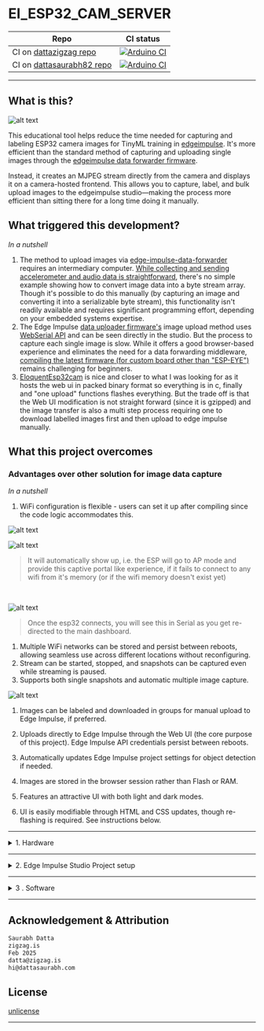 # EI_ESP32_CAM_SERVER

| Repo | CI status |
|------|-----------|
| CI on [dattazigzag repo](https://github.com/dattazigzag/EI_ESP32_CAM_SERVER) | [![Arduino CI](https://github.com/dattazigzag/EI_ESP32_CAM_SERVER/actions/workflows/arduino-ci.yml/badge.svg)](https://github.com/dattazigzag/EI_ESP32_CAM_SERVER/actions/workflows/arduino-ci.yml) |
| CI on [dattasaurabh82 repo](https://github.com/dattasaurabh82/EI_ESP32_CAM_SERVER) | [![Arduino CI](https://github.com/dattasaurabh82/EI_ESP32_CAM_SERVER/actions/workflows/arduino-ci.yml/badge.svg)](https://github.com/dattasaurabh82/EI_ESP32_CAM_SERVER/actions/workflows/arduino-ci.yml) |

---

## What is this?

![alt text](assets/ScreenRecording2025-02-25at23.09.52.gif)

This educational tool helps reduce the time needed for capturing and labeling ESP32 camera images for TinyML training in [edgeimpulse](https://docs.edgeimpulse.com/reference). It's more efficient than the standard method of capturing and uploading single images through the [edgeimpulse data forwarder firmware](https://github.com/edgeimpulse/firmware-espressif-esp32).

Instead, it creates an MJPEG stream directly from the camera and displays it on a camera-hosted frontend. This allows you to capture, label, and bulk upload images to the edgeimpulse studio—making the process more efficient than sitting there for a long time doing it manually.

## What triggered this development?

_In a nutshell_

1. The method to upload images via [edge-impulse-data-forwarder](https://docs.edgeimpulse.com/docs/tools/edge-impulse-cli/cli-data-forwarder) requires an intermediary computer. [While collecting and sending accelerometer and audio data is straightforward](https://docs.edgeimpulse.com/docs/tools/edge-impulse-cli/cli-data-forwarder), there's no simple example showing how to convert image data into a byte stream array. Though it's possible to do this manually (by capturing an image and converting it into a serializable byte stream), this functionality isn't readily available and requires significant programming effort, depending on your embedded systems expertise.
2. The Edge Impulse [data uploader firmware's](https://docs.edgeimpulse.com/docs/edge-ai-hardware/mcu/espressif-esp32) image upload method uses [WebSerial API](https://developer.mozilla.org/en-US/docs/Web/API/Web_Serial_API) and can be seen directly in the studio. But the process to capture each single image is slow. While it offers a good browser-based experience and eliminates the need for a data forwarding middleware, [compiling the latest firmware (for custom board other than "ESP-EYE")](https://github.com/edgeimpulse/firmware-espressif-esp32) remains challenging for beginners.
3. [EloquentEsp32cam](https://eloquentarduino.com/posts/esp32-cam-object-detection) is nice and closer to what I was looking for as it hosts the web ui in packed binary format so everything is in c, finally and "one upload" functions flashes everything. But the trade off is that the Web UI modification is not straight forward (since it is gzipped) and the image transfer is also a multi step process requiring one to download labelled images first and then upload to edge impulse manually.

## What this project overcomes

### Advantages over other solution for image data capture

_In a nutshell_

1. WiFi configuration is flexible - users can set it up after compiling since the code logic accommodates this.

![alt text](<assets/Slide 16_9 - 2.png>)

![alt text](assets/ScreenRecording2025-02-25at22.24.14-ezgif.com-video-to-gif-converter.gif)

> It will automatically show up, i.e. the ESP will go to AP mode and provide this captive portal like experience, if it fails to connect to any wifi from it's memory (or if the wifi memory doesn't exist yet)

<br>

![alt text](<assets/Screenshot 2025-02-25 at 22.26.18.png>)

> Once the esp32 connects, you will see this in Serial as you get re-directed to the main dashboard.

1. Multiple WiFi networks can be stored and persist between reboots, allowing seamless use across different locations without reconfiguring.
2. Stream can be started, stopped, and snapshots can be captured even while streaming is paused.
3. Supports both single snapshots and automatic multiple image capture.

![alt text](<assets/Screen Recording 2025-02-25 at 22.57.31.gif>)

1. Images can be labeled and downloaded in groups for manual upload to Edge Impulse, if preferred.
2. Uploads directly to Edge Impulse through the Web UI (the core purpose of this project). Edge Impulse API credentials persist between reboots.
3. Automatically updates Edge Impulse project settings for object detection if needed.



1. Images are stored in the browser session rather than Flash or RAM.
2. Features an attractive UI with both light and dark modes.
3. UI is easily modifiable through HTML and CSS updates, though re-flashing is required. See instructions below.

---

<details>
   <summary> 1. Hardware</summary>

   ### Choosing the right hardware and our preference

   > We are not looking into [M5-Stack](https://shop.m5stack.com/collections/m5-cameras) series at the moment. The goal is to have something (dev board style) in smaller footprint to abe able to either integrate easily into other PCBs or use as standalone educational all-in-one device.

   | Feature | [Xiao ESP32S3 Sense](https://www.seeedstudio.com/XIAO-ESP32S3-Sense-p-5639.html) | [AI-Thinker ESP32-CAM](https://docs.ai-thinker.com/en/esp32-cam) | [ESP-EYE V2](https://www.espressif.com/en/products/devkits/esp-eye/overview) |
   |---------|-------------------|---------|----------------------|
   | **Processor** | ESP32-S3 (240MHz dual-core) | ESP32 (240MHz dual-core) | ESP32 (240MHz dual-core) |
   | **Camera Sensor** | OV2640 (2MP) | OV2640 (2MP) | OV2640 (2MP) |
   | **RAM** | 8MB PSRAM |  4MB PSRAM | 8MB PSRAM |
   | **Flash Memory** | 8MB | 4MB | 4MB |
   | **Wi-Fi** | 2.4GHz 802.11b/g/n | 2.4GHz 802.11b/g/n | 2.4GHz 802.11b/g/n |
   | **Bluetooth** | BLE 5.0 | BLE 4.2 | BLE 4.2 |
   | **Display** | Optional | No | Yes |
   | **Microphone** | Yes (built-in) | No | Yes (built-in) |
   | **SD Card Slot** | Yes (microSD) | Yes (microSD) | Yes (microSD) |
   | **GPIO Pins** | 11 accessible | 9 accessible | 10 accessible |
   | **USB Interface** | Type-C |  None (UART via pins) | Micro USB |
   | **ML Capabilities** | Enhanced with ESP32-S3 |  Basic | Face detection built-in |
   | **Form Factor** | Ultra-compact | Compact | Compact, standalone  |
   | **Power Consumption** | Low | Medium | Low |
   | **Price Range** | $$ | $ | $$$ |
   | **Special Features** | Small size, built-in PDM mic | Low cost, SD card support |Built-in face recognition |

   ### Firmware development & implementation status

   | Xiao ESP32S3 Sense | AI-Thinker ESP32-CAM | ESP-EYE V2 |
   |---------|-------------------|---------|
   | 🟢 DONE | 🟢 DONE| 🔴 TBD|

   ## Hardware Setup

   ---

   ### Xiao esp32-s3 sense with 3D printed contraption (For mounting & Cooling)

   ![xiao contraption](assets/xiao.png)

   > Fusion 360 preview and file Download link: 👉🏼 [🌐](https://a360.co/3EEMBdH)
   <br><br><br>
   ### AI Thinker cam with 3D printed enclosure (For mounting & Cooling)

   ![AiTHinkerCamContraption](assets/AiTHinkerCamContraption.png)

   > Fusion 360 preview and file Download link: 👉🏼 [🌐](https://a360.co/41k01U0)

   ---

   ### They get hot 🥵

   ## XIAO_ESP32S3
   > The XIAO_ESP32S3 gets very hot when streaming MJPEG as stated [here](https://wiki.seeedstudio.com/xiao_esp32s3_camera_usage/#project-ii-video-streaming)

   So I added a beefy cooper heat sink used in raspberry PIs and not the cheap aluminium ones and thought maybe I should just give it some air 💨

   ![xiao_cooling_need](assets/xiao_cooling_need.png)

   So, I designed a cooling contraption for better air flow ...
   And, additionally it holds everything together and also has a modular gorilla arm screw adapter.

   > My quick & dirty elegant solution

   ![alt text](assets/xiao_cooling_setup_view_1.png)

   ![alt text](assets/xiao_cooling_setup_view_2.png)

   The fan power is not drawn form the same VBUS that powers the XIAO_ESP32S3 but has a separate source, so that the performance of XIAO_ESP32S3 is not affected.

   Yes! That means you need a separate cable if you do not want to fry your XIAO_ESP32S3.

   With cooling contraption for Xiao

   | **Before** turning **ON** the fans | **After** turning **ON** the fans |
   |:----------------------------------:|:---------------------------------:|
   | ![Before turning on fans](<assets/Screenshot 2025-02-19 at 00.06.46.png>) | ![After turning on fans](<assets/Screenshot 2025-02-19 at 00.07.25.png>) |

   With cooling contraption for AI Thinker Cam

   ## AI Thinker Cam

   ![alt text](assets/aithinkercam_cooling_setup_view_1.png)

   | **Before** turning **ON** the fans | **After** turning **ON** the fans |
   |:----------------------------------:|:---------------------------------:|
   | ![Before turning on fans](<assets/Hot esp.png>) | ![After turning on fans](<assets/cooler esp.png>) |

</details>

---

<details>
   <summary> 2. Edge Impulse Studio Project setup</summary>

   <br>

1.  Create an edge Impulse Project for `Object Detection`
2.  Give it a suitable name

    ![alt text](<assets/Screen Recording 2025-02-25 at 15.15.50.gif>)

3.  Note the Project ID and keep it safe somewhere. We will need that later to automatically upload images from the xiao esp32S3

    ![alt text](<assets/Screen Recording 2025-02-25 at 15.16.07.gif>)

4.  Note the Project's API Key. We will need that later to automatically upload images from the xiao esp32S3

    ![alt text](<assets/Screen Recording 2025-02-25 at 15.16.53.gif>)

</details>

---

<details>
   <summary> 3 . Software</summary>

# The Easy way

🤔 Since this project aims to simplify and speed up image data collection for Edge Impulse, I thought it would be better if users didn't need to set up a development environment at this early stage, to flash firmware.

The goal is to eliminate friction by removing the need for any development environment setup—even for simple tasks like configuring WiFi settings 😁

> So, I created a [web-based flasher tool](webflasher) (hosted on both [zigzag repo](https://dattazigzag.github.io/EI_ESP32_CAM_SERVER/) and [my personal repo](https://dattasaurabh82.github.io/EI_ESP32_CAM_SERVER/)) as part of the project. A website with all the necessary binary files and correct flashing settings, allowing you to connect your XIAO ESP32-S3 and flash everything directly from your browser—no Arduino IDE / Terminal or Platform IO setup needed! 😘
> __Note:__ After completing the machine learning training in Edge Impulse, you will need to download and use the model/library according to your own context and then you have to program...

![alt text](assets/webflashing.gif)

> **Notes**:
>
> 1.  Although if you want to know how it all works, follow the ... [Arduino IDE compile and upload method](#arduino-ide-compile-and-upload-method) and or [cmdline compile and upload methods](#cmdline-compile-and-upload-methods)
>
> 2.  Post flashing, you can also setup Wifi Credentials (Persistent across boots)
>
> 3.  Two Github Action CI/CD pipelines accomplish them. You can learn more about them [here](.github/workflows), if you are keen on the Github Actions Pipeline that compiles and create releases of binaries and also updates the webflasher.

# Arduino IDE compile and upload method

Arduino IDE version: `2.3.4`

### Install libraries

1. [ESPAsyncWebServer](https://github.com/ESP32Async/ESPAsyncWebServer)
2. [AsyncTCP](https://github.com/ESP32Async/AsyncTCP)

> You can find them from the Library Manager of IDE. There are various versions. Install ones by "ESP32Async" for both the libraries.

### File upload - for frontend

We need to upload our files (html, css. js, etc. for the frontend) to esp-32 via [arduino-littlefs-upload](https://github.com/earlephilhower/arduino-littlefs-upload)

1. Go to the [releases](https://github.com/earlephilhower/arduino-littlefs-upload/releases) page and click the `.vsix` file to download.
2. Move the file to Plugins Directory

   ```bash
   # Find the .arduinoIDE directory
   cd ~/.arduinoIDE/
   pwd
   # Create plugins dir, if it's not there
   mkdir plugins
   # Copt the files, in my case it was downloaded in Downloads dir
   cd \
   cd Downloads
   cp arduino-littlefs-upload-x.x.x.vsix ~/.arduinoIDE/plugins/
   ```

3. Quit & reopen Arduino IDE. **Note:** Sometimes you might have to restart the mac
4. Pressing `CMD` + `SHIFT` + `P`, will open commands palette of Arduino IDE
5. Type in `Upload LittleFS` and the full command (`Upload LittleFS to Pico/ESP8266/ESP32`) will show up. Hit `ENTER`
6. All the contents from [`data/`](data/) will now be transferred to the fs of ESP32
   > Make sure Serial Monitor is closed

### Camera Settings

Pick a esp32 camera module in the [config.h](config.h) and use only one pre_processor directive macro

```c++
// -----------------------------------------------------------------
// CAMERA MODEL SELECTION - UNCOMMENT ONLY ONE MODEL
// -----------------------------------------------------------------
#define CAMERA_MODEL_XIAO_ESP32S3 1
// #define CAMERA_MODEL_AI_THINKER 1
```

Most of the camera settings doesn't need to be changed but sometimes you may need to flip the camera frame vertically or horizontally. In that case [camera_init.h](camera_init.h) find the section

```c++
// Additional camera settings after initialization
  sensor_t* s = esp_camera_sensor_get();
  if (s) {
    // Set frame size to desired resolution
    s->set_framesize(s, FRAMESIZE_QQVGA);  // 160x120

    // Model-specific camera orientation settings
#ifdef CAMERA_MODEL_XIAO_ESP32S3
    s->set_vflip(s, 1);    // Flip camera vertically for XIAO
    s->set_hmirror(s, 0);  // No horizontal mirror for XIAO
#elif defined(CAMERA_MODEL_AI_THINKER)
    s->set_vflip(s, 1);        // Flip camera vertically for AI-Thinker
    s->set_hmirror(s, 1);      // Horizontal mirror typically needed
#endif

    // Image clarity enhancements
    s->set_brightness(s, 1);  // Normal brightness (-2 to 2)
    s->set_contrast(s, 1);    // Normal contrast (-2 to 2)
    s->set_saturation(s, 1);  // Normal saturation (-2 to 2)

    // --- //
    /*
     * NOTE [TBT]
     * White balance implementation varies by camera sensor. The XIAO ESP32S3 * * uses an OV sensor that might handle white balance differently than the * * ESP32 camera library expects. And so, the status.wb_mode field sometimes * doesn't accurately reflect the actual * camera state.
    */
#ifdef CAMERA_MODEL_XIAO_ESP32S3
    s->set_whitebal(s, 0);  // Disable white balance (0=disable, 1=enable)
    s->set_awb_gain(s, 0);  // Disable auto white balance gain (0=disable,
#elif defined(CAMERA_MODEL_AI_THINKER)
    // Note: Some color correction needed (noticed) 
    s->set_whitebal(s, 1);     // Disable white balance (0=disable, 1=enable)
    s->set_awb_gain(s, 1);     // Disable auto white balance gain (0=disable,
#endif
    // --- //

    s->set_gainceiling(s, GAINCEILING_2X);  // Normal gain
 }
```

> More info here: [esp32-cam-ov2640-camera-settings](https://randomnerdtutorials.com/esp32-cam-ov2640-camera-settings/)

### Server Port Settings

Our default web server is on port `80` defined in `WebServer server(80);` in our [EI_ESP32_CAM_SERVER.ino](EI_ESP32_CAM_SERVER.ino)

### Arduino IDE compile settings

#### For xiao esp32s3 sense

![alt text](<assets/Screenshot 2025-03-04 at 02.38.54.png>)

#### For AI-Thinker Cam

![alt text](<assets/Screenshot 2025-03-04 at 02.41.03.png>)

### Usage

After successful upload, you should see something like this

```txt

   [camera_init.h] Frame buffer count set to: 1
   ✓ Success

   Camera Details:
   --------------
   Resolution: 1x1
   JPEG Quality: 15
   Buffer Size: 1438 bytes
   Buffer Width: 160 px
   Buffer Height: 120 px
   Brightness: 1
   Contrast: 1
   Saturation: 1
   Special Effect: 0
   White Balance Enabled (human readable): No
   AWB Gain Enabled: No
   Gain Ceiling Value: 0
   Gain Ceiling: 2X
   Vertical Flip: Yes
   Horizontal Mirror: No

   Memory Info:
   -----------
   PSRAM: Available ✓
   Free PSRAM: 8381220 bytes
   Total PSRAM: 8388608 bytes


2. Checking LittleFS Status:
   * Mounting LittleFS... 
   ✓ Mounted successfully (No formatting needed)

   Storage Info:
   ------------
   Total space: 1536 KB
   Used space: 84 KB
   Free space: 1452 KB

   Files in storage:
   ---------------
   • ei_config.json            157 bytes
   • ei_config.template.json       63 bytes
   • index.html               7400 bytes
   • script.js               23188 bytes
   • styles.css               8816 bytes
   • wifi_portal.css          5264 bytes
   • wifi_portal.html         2934 bytes
   • wifi_portal.js          14857 bytes


3. WiFi Manager Initialization:
   ⚠ No WiFi credentials file found
   ⚠ No saved WiFi networks found
   Starting AP Mode for configuration
   ✓ AP started with SSID: XIAO_ESP32_CAM
   ✓ IP Address: 192.168.4.1
Async HTTP server started on port 80

👉🏼 Open http://192.168.4.1:80 from a browser of a computer connected to WiFi SSID: XIAO_ESP32_CAM
```

# cmdline compile and upload methods

Let's say you just want to edit some basic html features and do not want to change any firmware settings and as a result do not want to go through the whole arduino IDE setup.

Even though that is a fairly straight forward route, for some reason you like being in terminal and want to do everything from there.

If that is the case, below are your compilation and update options.

1. Make sure to install `esptools.py`
   1. Information source 1: [here](https://docs.espressif.com/projects/esptool/en/latest/esp32/installation.html)
   2. Information source 2: [here](https://docs.espressif.com/projects/esptool/en/latest/esp32/index.html#quick-start)
   3. Information source 3: [here](https://tasmota.github.io/docs/Esptool/)
2. Make sure to install `arduino-cli`. Instructions 👉🏼 [here](https://github.com/arduino/arduino-cli)
3. After `arduino-cli` has been installed, install esp32 core, and library dependencies.

   ```bash
   # install esp32 core and boards
   arduino-cli config init
   arduino-cli config add board_manager.additional_urls https://raw.githubusercontent.com/espressif/arduino-esp32/gh-pages/package_esp32_index.json
   arduino-cli core update-index
   arduino-cli core install esp32:esp32

   # Install lib deps
   arduino-cli core update-index
   arduino-cli lib install ArduinoJson
   mkdir -p "$HOME/Arduino/libraries"
   cd "$HOME/Arduino/libraries"
   git clone https://github.com/ESP32Async/AsyncTCP.git
   git clone https://github.com/ESP32Async/ESPAsyncWebServer.git
   arduino-cli core update-index
   ```

4. Install `mklittlefs`. This is used to produce a packed binary of all the front-end files that can be flashed later. __Note__: if using the Arduino IDE, then we use a IDE plugin. Check it our 👉🏼 [file upload instructions](#file-upload---for-frontend) for more details.
   <br><br>

   > Prerequisite for this step: Make sure you have cmake, build essentials etc. ready and configured.
   >
   > 🔔 Don't worry as if and when the build command for `mklittlefs` fails, you will know what to install.
   > <br><br>

   ```bash
   git clone --recursive https://github.com/earlephilhower/mklittlefs.git
   cd mklittlefs
   make dist
   sudo cp mklittlefs /usr/local/bin/

   # source your env if needed

   mklittlefs --help
   ```

5. Create an empty `ei_config.json`. It will be filled with your credentials and edgeimpulse project details later, from frontend and will be saved to be used persistently till next update.

   ```bash
   cp data/ei_config.template.json data/ei_config.json
   ```

   Your data folder should now have these files

   ```txt
   data/
   ├── ei_config.json
   ├── ei_config.template.json
   ├── index.html
   ├── script.js
   ├── styles.css
   ├── wifi_portal.css
   ├── wifi_portal.html
   └── wifi_portal.js
   ```

6. Create a packed binary of all the front-end files of `data/`

   ```bash
   mkdir -p build

   # Create
   # For XiaoESP32-S3
   mklittlefs -c data -p 256 -b 4096 -s 1572864 build/filesystem.littlefs.xiaoesp32s3.bin
   # For AI_thinker_cam
   mklittlefs -c data -p 256 -b 4096 -s 1441792 build/filesystem.littlefs.ai_thinker_cam.bin

   # Verify the frontend binaries
   mklittlefs -l -d 5 build/filesystem.littlefs.xiaoesp32s3.bin
   mklittlefs -l -d 5 build/filesystem.littlefs.ai_thinker_cam.bin
   ```

7. Compile the firmware - __For xiao esp32s3 sense__

   ```bash
   # From inside the project directory, run:
   mkdir -p build/
   arduino-cli compile \
      --fqbn "esp32:esp32:XIAO_ESP32S3:USBMode=hwcdc,CDCOnBoot=default,MSCOnBoot=default,DFUOnBoot=default,UploadMode=default,CPUFreq=240,FlashMode=qio,FlashSize=8M,PartitionScheme=default_8MB,DebugLevel=none,PSRAM=opi,LoopCore=1,EventsCore=1,EraseFlash=none,UploadSpeed=921600,JTAGAdapter=default" \
      --output-dir build . -v
   ```

8. Upload the firmware and packed frontend binaries (multiple options) - __For xiao esp32s3 sense__

   ```bash
   # Option 1.1: Using arduino-cli - Compile & write the compiled firmware to target
   # From inside the project directory, run:
   mkdir -p build/
   arduino-cli compile \
      --fqbn "esp32:esp32:XIAO_ESP32S3:USBMode=hwcdc,CDCOnBoot=default,MSCOnBoot=default,DFUOnBoot=default,UploadMode=default,CPUFreq=240,FlashMode=qio,FlashSize=8M,PartitionScheme=default_8MB,DebugLevel=none,PSRAM=opi,LoopCore=1,EventsCore=1,UploadSpeed=921600,JTAGAdapter=default" \
      . -u -p [YOUR_SERIAL_PORT_TO_WHICH_ESP32_IS_ATTACHED] -v

   # Option 1.2: Using arduino-cli - Write the pre-compiled firmware to target
   # If you have run the "compile" cmd from above (pt.7) and the "build" dir is there, then from inside the project directory, run:
   arduino-cli upload -p [YOUR_SERIAL_PORT_TO_WHICH_ESP32_IS_ATTACHED] \
      --fqbn "esp32:esp32:XIAO_ESP32S3:USBMode=hwcdc,CDCOnBoot=default,MSCOnBoot=default,DFUOnBoot=default,UploadMode=default,CPUFreq=240,FlashMode=qio, FlashSize=8M,PartitionScheme=default_8MB,DebugLevel=none,PSRAM=opi,LoopCore=1,EventsCore=1,UploadSpeed=921600,JTAGAdapter=default" \
      --input-file build/EI_ESP32_CAM_SERVER.ino.merged.bin .

   # Using esptools.py - Write ONLY the pre-compiled firmware to target
   esptool.py \
      --chip esp32s3 \
      --port [YOUR_SERIAL_PORT_TO_WHICH_ESP32_IS_ATTACHED] \
      --baud 921600 \
      --before default_reset \
      --after hard_reset write_flash \
      -z --flash_mode qio --flash_freq 80m --flash_size 8MB \
      0x0 build/EI_ESP32_CAM_SERVER.ino.merged.bin

   # Using esptools.py - Write the packed frontend binary to the target's correct location
   esptool.py \
      --chip esp32s3 \
      --port [YOUR_SERIAL_PORT_TO_WHICH_ESP32_IS_ATTACHED] \
      --baud 921600 write_flash -z \
      --flash_mode dio \
      --flash_freq 80m 0x670000 \
      build/filesystem.littlefs.xiaoesp32s3.bin
   ```

9. Compile the firmware - __For AI_Thinker_cam_esp32__

   ```bash
   # From inside the project directory, run:
   mkdir -p build/
   arduino-cli compile \
      --fqbn "esp32:esp32:esp32:CPUFreq=240,FlashMode=qio,FlashFreq=80,FlashSize=4M,PartitionScheme=default,PSRAM=enabled,DebugLevel=none,LoopCore=1,EventsCore=1,EraseFlash=none,JTAGAdapter=default,ZigbeeMode=default" \
      --output-dir build . -v
   ```

10. Upload the firmware and packed frontend binaries (multiple options) - __For AI_Thinker_cam_esp32__

   ```bash
   # Option 1.1: Using arduino-cli - Compile & write the compiled firmware to target
   mkdir -p build/
   arduino-cli compile \
      --fqbn "esp32:esp32:esp32:CPUFreq=240,FlashMode=qio,FlashFreq=80,FlashSize=4M,PartitionScheme=default,PSRAM=enabled,DebugLevel=none,LoopCore=1,EventsCore=1,EraseFlash=none,JTAGAdapter=default,ZigbeeMode=default,UploadSpeed=460800" \
      . -u -p [YOUR_SERIAL_PORT_TO_WHICH_ESP32_IS_ATTACHED] -v

   # Option 1.2: Using arduino-cli - Write the pre-compiled firmware to target
   # If you have run the "compile" cmd from above (pt.9) and the "build" dir is there, then from inside the project directory, run
   arduino-cli upload -p [YOUR_SERIAL_PORT_TO_WHICH_ESP32_IS_ATTACHED] \
      --fqbn "esp32:esp32:esp32:CPUFreq=240,FlashMode=qio,FlashFreq=80,FlashSize=4M,PartitionScheme=default,PSRAM=enabled,DebugLevel=none,LoopCore=1,EventsCore=1,EraseFlash=none,JTAGAdapter=default,ZigbeeMode=default,UploadSpeed=460800" \
      . -v

   # Using esptools.py - Write ONLY the pre-compiled firmware to target
   esptool.py \
      --chip esp32 \
      --port [YOUR_SERIAL_PORT_TO_WHICH_ESP32_IS_ATTACHED] \ 
      --baud 460800 \
      --before default_reset \
      --after hard_reset write_flash \
      -z --flash_mode qio --flash_freq 80m --flash_size 4MB \
      0x0 build/EI_ESP32_CAM_SERVER.ino.merged.bin

   # Using esptools.py - Write the packed frontend binary to the target's correct location
   esptool.py --chip esp32 --port [YOUR_SERIAL_PORT_TO_WHICH_ESP32_IS_ATTACHED] --baud 460800 \
      --before default_reset --after hard_reset write_flash -z \
      --flash_mode dio --flash_freq 80m --flash_size detect \
      0x290000 build/filesystem.littlefs.ai_thinker_cam.bin
   ```

> Notes
>
> 1. `--flash_mode` is `qio` for flashing firmware and `--flash_mode` is `dio` for flashing packed frontend binary
>
> 2. And, how do we know the **exact location** in flash (`0x670000` for xiao and for ai thinker cam that is `0x290000`) where the front end code goes?
> Well, we know it from the Arduino IDE. When we used the IDE plugin, we saw the output ...
>
> ![Xiao esp32 s3 sense -> Arduino IDE LittleFS Upload Process Output](<assets/Screenshot 2025-02-25 at 14.17.52.png>)
> _Xiao esp32 s3 sense -> Arduino IDE LittleFS Upload Process Output_
> 
> <br>
> 
> ![AI thinker cam -> Arduino IDE LittleFS Upload Process Output](<assets/Screenshot 2025-03-05 at 20.20.34.png>)
> _AI thinker cam -> Arduino IDE LittleFS Upload Process Output_
> 
</details>

---

## Acknowledgement & Attribution

```txt
Saurabh Datta
zigzag.is
Feb 2025
datta@zigzag.is
hi@dattasaurabh.com
```

## License

[unlicense](LICENSE)

---
